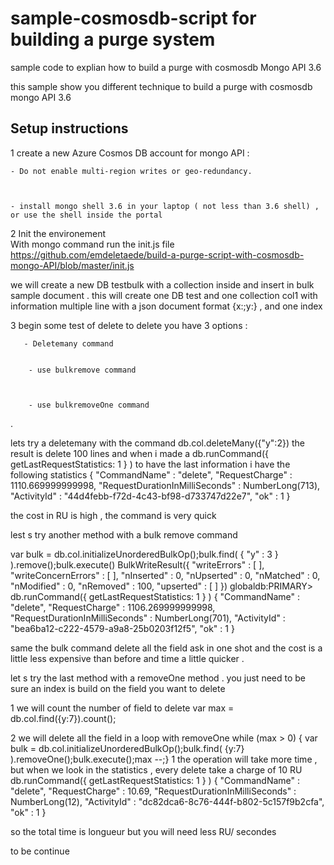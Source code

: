 # sample-cosmosdb-script for building a purge system 



sample code to explian how to build a purge with cosmosdb Mongo API 3.6 



this sample show you different technique to build a purge with cosmosdb mongo API 3.6 


## Setup instructions


1  create a new Azure Cosmos DB account for mongo API :



    - Do not enable multi-region writes or geo-redundancy. 



    - install mongo shell 3.6 in your laptop ( not less than 3.6 shell) , or use the shell inside the portal 



2 Init  the environement  
With mongo command run the init.js file https://github.com/emdeletaede/build-a-purge-script-with-cosmosdb-mongo-API/blob/master/init.js

we will create a new DB testbulk with a collection inside and insert in bulk sample document .  this will create one DB test and one collection col1 with information multiple line with a json document format {x:;y:} , and one index


3 begin some test of delete 
    to delete you have 3 options : 
    
    
    
       - Deletemany command 
    
    
        - use bulkremove command
        
        
        
        - use bulkremoveOne command
. 




lets try a deletemany with the command db.col.deleteMany({"y":2}) the result is delete 100 lines and when i made a db.runCommand({ getLastRequestStatistics: 1 } ) to have the last information i have the following statistics 
{
        "CommandName" : "delete",
        "RequestCharge" : 1110.669999999998,
        "RequestDurationInMilliSeconds" : NumberLong(713),
        "ActivityId" : "44d4febb-f72d-4c43-bf98-d733747d22e7",
        "ok" : 1
}

the cost in RU is high , the command is very quick 

lest s try another method with a bulk remove command 

var bulk = db.col.initializeUnorderedBulkOp();bulk.find( { "y" : 3 } ).remove();bulk.execute()
BulkWriteResult({
        "writeErrors" : [ ],
        "writeConcernErrors" : [ ],
        "nInserted" : 0,
        "nUpserted" : 0,
        "nMatched" : 0,
        "nModified" : 0,
        "nRemoved" : 100,
        "upserted" : [ ]
})
globaldb:PRIMARY> db.runCommand({ getLastRequestStatistics: 1 } )
{
        "CommandName" : "delete",
        "RequestCharge" : 1106.269999999998,
        "RequestDurationInMilliSeconds" : NumberLong(701),
        "ActivityId" : "bea6ba12-c222-4579-a9a8-25b0203f12f5",
        "ok" : 1
}

same the bulk command delete all the field ask in one shot and the cost is a little less expensive than before and time a little quicker . 

let s try the last method with a removeOne method . you just need to be sure an index is build on the field you want to delete 

1 we will count the number of field to delete 
 var max = db.col.find({y:7}).count();

2 we will delete all the field in a loop with removeOne 
while (max > 0) { var bulk = db.col.initializeUnorderedBulkOp();bulk.find( {y:7} ).removeOne();bulk.execute();max --;}
1
the operation will take more time , but when we look in the statistics , every delete take a charge of 10 RU 
db.runCommand({ getLastRequestStatistics: 1 } )
{
        "CommandName" : "delete",
        "RequestCharge" : 10.69,
        "RequestDurationInMilliSeconds" : NumberLong(12),
        "ActivityId" : "dc82dca6-8c76-444f-b802-5c157f9b2cfa",
        "ok" : 1
}

so the total time is longueur but you will need less RU/ secondes 



to be continue 
